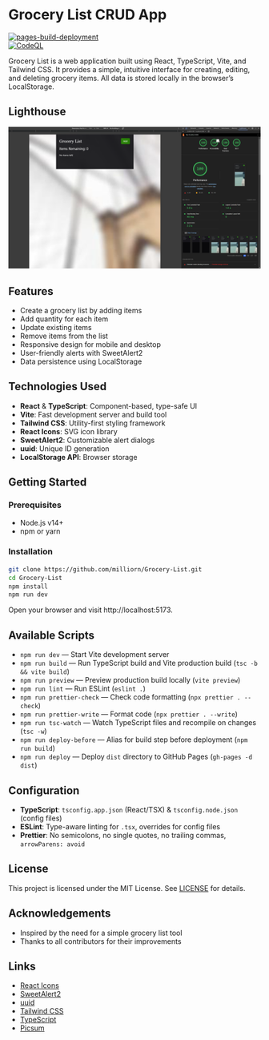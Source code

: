# Grocery List CRUD App

[![pages-build-deployment](https://github.com/milliorn/Grocery-List/actions/workflows/pages/pages-build-deployment/badge.svg)](https://github.com/milliorn/Grocery-List/actions/workflows/pages/pages-build-deployment)  
[![CodeQL](https://github.com/milliorn/Grocery-List/actions/workflows/github-code-scanning/codeql/badge.svg)](https://github.com/milliorn/Grocery-List/actions/workflows/github-code-scanning/codeql)

Grocery List is a web application built using React, TypeScript, Vite, and Tailwind CSS. It provides a simple, intuitive interface for creating, editing, and deleting grocery items. All data is stored locally in the browser’s LocalStorage.

## Lighthouse

![Cloud Landing Page](public/lighthouse.png)

## Features

- Create a grocery list by adding items
- Add quantity for each item
- Update existing items
- Remove items from the list
- Responsive design for mobile and desktop
- User-friendly alerts with SweetAlert2
- Data persistence using LocalStorage

## Technologies Used

- **React** & **TypeScript**: Component-based, type-safe UI
- **Vite**: Fast development server and build tool
- **Tailwind CSS**: Utility-first styling framework
- **React Icons**: SVG icon library
- **SweetAlert2**: Customizable alert dialogs
- **uuid**: Unique ID generation
- **LocalStorage API**: Browser storage

## Getting Started

### Prerequisites

- Node.js v14+
- npm or yarn

### Installation

```bash
git clone https://github.com/milliorn/Grocery-List.git
cd Grocery-List
npm install
npm run dev
```

Open your browser and visit http://localhost:5173.

## Available Scripts

- `npm run dev` — Start Vite development server
- `npm run build` — Run TypeScript build and Vite production build (`tsc -b && vite build`)
- `npm run preview` — Preview production build locally (`vite preview`)
- `npm run lint` — Run ESLint (`eslint .`)
- `npm run prettier-check` — Check code formatting (`npx prettier . --check`)
- `npm run prettier-write` — Format code (`npx prettier . --write`)
- `npm run tsc-watch` — Watch TypeScript files and recompile on changes (`tsc -w`)
- `npm run deploy-before` — Alias for build step before deployment (`npm run build`)
- `npm run deploy` — Deploy `dist` directory to GitHub Pages (`gh-pages -d dist`)

## Configuration

- **TypeScript**: `tsconfig.app.json` (React/TSX) & `tsconfig.node.json` (config files)
- **ESLint**: Type-aware linting for `.tsx`, overrides for config files
- **Prettier**: No semicolons, no single quotes, no trailing commas, `arrowParens: avoid`

## License

This project is licensed under the MIT License. See [LICENSE](LICENSE) for details.

## Acknowledgements

- Inspired by the need for a simple grocery list tool
- Thanks to all contributors for their improvements

## Links

- [React Icons](https://github.com/react-icons/react-icons)
- [SweetAlert2](https://github.com/sweetalert2/sweetalert2)
- [uuid](https://github.com/uuidjs/uuid)
- [Tailwind CSS](https://tailwindcss.com/)
- [TypeScript](https://www.typescriptlang.org/)
- [Picsum](https://picsum.photos/)
